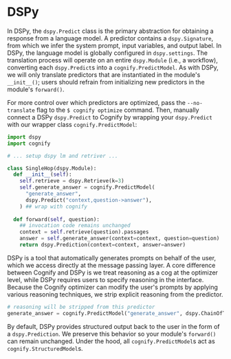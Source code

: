 # DSPy

In DSPy, the `dspy.Predict` class is the primary abstraction for obtaining a response from a language model. A predictor contains a `dspy.Signature`, from which we infer the system prompt, input variables, and output label. In DSPy, the language model is globally configured in `dspy.settings`. The translation process will operate on an entire `dspy.Module` (i.e., a workflow), converting each `dspy.Predict`s into a `cognify.PredictModel`. As with DSPy, we will only translate predictors that are instantiated in the module's `__init__()`; users should refrain from initializing new predictors in the module's `forward()`.

For more control over which predictors are optimized, pass the `--no-translate` flag to the `$ cognify optimize` command. Then, manually connect a DSPy `dspy.Predict` to Cognify by wrapping your `dspy.Predict` with our wrapper class `cognify.PredictModel`:
```python
import dspy
import cognify

# ... setup dspy lm and retriver ...

class SingleHop(dspy.Module):
  def __init__(self):
    self.retrieve = dspy.Retrieve(k=3)
    self.generate_answer = cognify.PredictModel(
      "generate_answer",
      dspy.Predict("context,question->answer"),
    ) ## wrap with cognify
  
  def forward(self, question):
    ## invocation code remains unchanged
    context = self.retrieve(question).passages
    answer = self.generate_answer(context=context, question=question)
    return dspy.Prediction(context=context, answer=answer)
```

DSPy is a tool that automatically generates prompts on behalf of the user, which we access directly at the message passing layer. A core difference between Cognify and DSPy is we treat reasoning as a cog at the optimizer level, while DSPy requires users to specify reasoning in the interface. Because the Cognify optimizer can modify the user's prompts by applying various reasoning techniques, we strip explicit reasoning from the predictor.
```python
# reasoning will be stripped from this predictor
generate_answer = cognify.PredictModel("generate_answer", dspy.ChainOfThought(BasicQA)) 
```

By default, DSPy provides structured output back to the user in the form of a `dspy.Prediction`. We preserve this behavior so your module's `forward()` can remain unchanged. Under the hood, all `cognify.PredictModel`s act as `cognify.StructuredModel`s. 